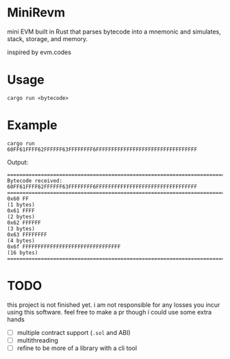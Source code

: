 # MiniRevm

mini EVM built in Rust that parses bytecode into a mnemonic and simulates, stack, storage, and memory.

inspired by evm.codes

# Usage

```cargo run <bytecode>```

# Example

`cargo run 60FF61FFFF62FFFFFF63FFFFFFFF6FFFFFFFFFFFFFFFFFFFFFFFFFFFFFFFFF`

Output:

```
=================================================================================
Bytecode received: 60FF61FFFF62FFFFFF63FFFFFFFF6FFFFFFFFFFFFFFFFFFFFFFFFFFFFFFFFF
=================================================================================
0x60 FF                                                                (1 bytes)
0x61 FFFF                                                              (2 bytes)
0x62 FFFFFF                                                            (3 bytes)
0x63 FFFFFFFF                                                          (4 bytes)
0x6f FFFFFFFFFFFFFFFFFFFFFFFFFFFFFFFF                                  (16 bytes)
=================================================================================
```

# TODO

this project is not finished yet. i am not responsible for any losses you incur using this software. feel free to make a pr though i could use some extra hands

- [ ] multiple contract support (```.sol``` and ABI)
- [ ] multithreading
- [ ] refine to be more of a library with a cli tool 

